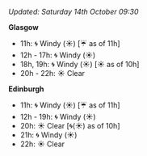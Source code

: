 *Updated: Saturday 14th October 09:30*

**Glasgow**

* 11h: :cyclone: Windy (:sunny:) [:umbrella: as of 11h]
* 12h - 17h: :cyclone: Windy (:sunny:)
* 18h, 19h: :cyclone: Windy (:sunny:) [:sunny: as of 10h]
* 20h - 22h: :sunny: Clear

**Edinburgh**

* 11h: :cyclone: Windy (:sunny:) [:umbrella: as of 11h]
* 12h - 19h: :cyclone: Windy (:sunny:)
* 20h: :sunny: Clear [:cyclone:(:sunny:) as of 10h]
* 21h: :cyclone: Windy (:sunny:)
* 22h: :sunny: Clear
